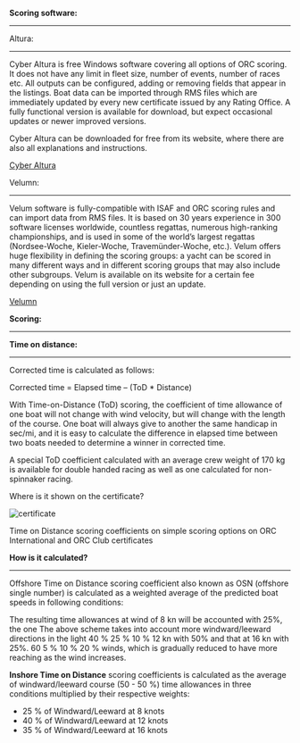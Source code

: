 **Scoring software:**
***

Altura:
***

Cyber Altura is free Windows software covering all options of ORC scoring. It does not have any limit in fleet size, number of events, number of races etc. 
All outputs can be configured, adding or removing fields that appear in the listings. Boat data can be imported through RMS files which are immediately updated by every new certificate issued by any Rating Office. A fully functional version is available for download, but expect occasional updates or newer improved versions.

Cyber Altura can be downloaded for free from its website, where there are also all explanations and instructions.

[Cyber Altura](http://www.cyberaltura.com/orc/inicio/inicio_en.php)

Velumn:
***
Velum software is fully-compatible with ISAF and ORC scoring rules and can import data from RMS files. It is based on 30 years experience in 300 software licenses worldwide, countless regattas, numerous high-ranking championships, and is used in some of the world’s largest regattas (Nordsee-Woche, Kieler-Woche, Travemünder-Woche, etc.). Velum offers huge flexibility in defining the scoring groups: a yacht can be scored in many different ways and in different scoring groups that may also include other subgroups. Velum is available on its website for a certain fee depending on using the full version or just an update.

[Velumn](http://www.velumng.com/index.html)

**Scoring:**
***
**Time on distance:**
***
Corrected time is calculated as follows:

Corrected time = Elapsed time – (ToD * Distance)

With Time-on-Distance (ToD) scoring, the coefficient of time allowance of one boat will not change with wind velocity, but will change with the length of the course. One boat will always give to another the same handicap in sec/mi, and it is easy to calculate the difference in elapsed time between two boats needed to determine a winner in corrected time.

A special ToD coefficient calculated with an average crew weight of 170 kg is available for double handed racing as well as one calculated for non-spinnaker racing.

Where is it shown on the certificate?
  	 
  		
![certificate](http://www.orc.org/images/certificates/2013/time%20on%20distance.png)
		
  	
Time on Distance scoring coefficients on simple scoring options on
ORC International and ORC Club certificates
	
 	

**How is it calculated?**
***


Offshore Time on Distance scoring coefficient also known as OSN (offshore single number) is calculated as a weighted average of the predicted boat speeds in following conditions:
  	 
 The resulting time allowances at wind of 8 kn will be accounted with 25%, the one
The above scheme takes into account more windward/leeward directions in the light 
	              	40 % 	25 % 	10 % 	                    12 kn with 50% and that at 16 kn with 25%.
60 	  	5 % 	10 % 	20 %       winds, which is gradually reduced to have more reaching as the wind increases.
	 
 	 
  	 
  	

  	 
__Inshore Time on Distance__ scoring coefficients is calculated as the average of windward/leeward course (50 - 50 %) time allowances in three conditions multiplied by their respective weights:

  - 25 % of Windward/Leeward at 8 knots
  - 40 % of Windward/Leeward at 12 knots
  - 35 % of Windward/Leeward at 16 knots

